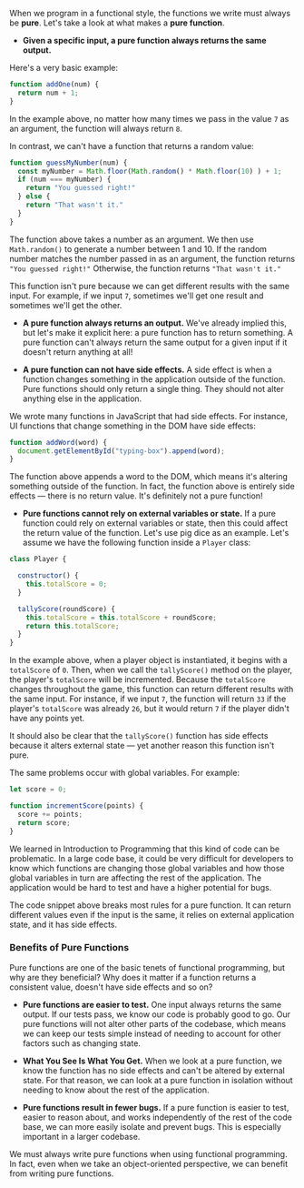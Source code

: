 When we program in a functional style, the functions we write must always be **pure**. Let's take a look at what makes a **pure function**.

* **Given a specific input, a pure function always returns the same output.**

Here's a very basic example:

```js
function addOne(num) {
  return num + 1;
}
```

In the example above, no matter how many times we pass in the value `7` as an argument, the function will always return `8`.

In contrast, we can't have a function that returns a random value:

```js
function guessMyNumber(num) {
  const myNumber = Math.floor(Math.random() * Math.floor(10) ) + 1;
  if (num === myNumber) {
    return "You guessed right!"
  } else {
    return "That wasn't it."
  }
}
```

The function above takes a number as an argument. We then use `Math.random()` to generate a number between 1 and 10. If the random number matches the number passed in as an argument, the function returns `"You guessed right!"` Otherwise, the function returns `"That wasn't it."`

This function isn't pure because we can get different results with the same input. For example, if we input `7`, sometimes we'll get one result and sometimes we'll get the other.

* **A pure function always returns an output.** We've already implied this, but let's make it explicit here: a pure function has to return something. A pure function can't always return the same output for a given input if it doesn't return anything at all!

* **A pure function can not have side effects.** A side effect is when a function changes something in the application outside of the function. Pure functions should only return a single thing. They should not alter anything else in the application.

We wrote many functions in JavaScript that had side effects. For instance, UI functions that change something in the DOM have side effects:

```js
function addWord(word) {
  document.getElementById("typing-box").append(word);
}
```

The function above appends a word to the DOM, which means it's altering something outside of the function. In fact, the function above is entirely side effects — there is no return value. It's definitely not a pure function!

* **Pure functions cannot rely on external variables or state.** If a pure function could rely on external variables or state, then this could affect the return value of the function. Let's use pig dice as an example. Let's assume we have the following function inside a `Player` class:

```js
class Player {

  constructor() {
    this.totalScore = 0;
  }

  tallyScore(roundScore) {
    this.totalScore = this.totalScore + roundScore;
    return this.totalScore;
  }
}
```

In the example above, when a player object is instantiated, it begins with a `totalScore` of `0`. Then, when we call the `tallyScore()` method on the player, the player's `totalScore` will be incremented. Because the `totalScore` changes throughout the game, this function can return different results with the same input. For instance, if we input `7`, the function will return `33` if the player's `totalScore` was already `26`, but it would return `7` if the player didn't have any points yet.

It should also be clear that the `tallyScore()` function has side effects because it alters external state — yet another reason this function isn't pure.

The same problems occur with global variables. For example:

```js
let score = 0;

function incrementScore(points) {
  score += points;
  return score;
}
```

We learned in Introduction to Programming that this kind of code can be problematic. In a large code base, it could be very difficult for developers to know which functions are changing those global variables and how those global variables in turn are affecting the rest of the application. The application would be hard to test and have a higher potential for bugs.

The code snippet above breaks most rules for a pure function. It can return different values even if the input is the same, it relies on external application state, and it has side effects.

### Benefits of Pure Functions

Pure functions are one of the basic tenets of functional programming, but why are they beneficial? Why does it matter if a function returns a consistent value, doesn't have side effects and so on?

* **Pure functions are easier to test.** One input always returns the same output. If our tests pass, we know our code is probably good to go. Our pure functions will not alter other parts of the codebase, which means we can keep our tests simple instead of needing to account for other factors such as changing state.

* **What You See Is What You Get.** When we look at a pure function, we know the function has no side effects and can't be altered by external state. For that reason, we can look at a pure function in isolation without needing to know about the rest of the application.

* **Pure functions result in fewer bugs.** If a pure function is easier to test, easier to reason about, and works independently of the rest of the code base, we can more easily isolate and prevent bugs. This is especially important in a larger codebase.

We must always write pure functions when using functional programming. In fact, even when we take an object-oriented perspective, we can benefit from writing pure functions.
